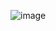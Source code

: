 ![image](https://user-images.githubusercontent.com/90614890/165367067-84b28b85-277f-4bcf-9c59-59e0532879a0.png)

